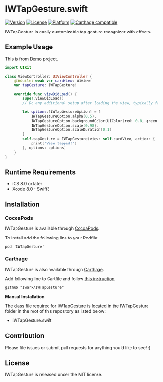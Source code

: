 # IWTapGesture.swift

[![Version](https://img.shields.io/cocoapods/v/IWTapGesture.svg?style=flat)](http://cocoapods.org/pods/IWTapGesture)
[![License](https://img.shields.io/cocoapods/l/IWTapGesture.svg?style=flat)](http://cocoapods.org/pods/IWTapGesture)
[![Platform](https://img.shields.io/cocoapods/p/IWTapGesture.svg?style=flat)](http://cocoapods.org/pods/IWTapGesture)
[![Carthage compatible](https://img.shields.io/badge/Carthage-compatible-4BC51D.svg?style=flat)](https://github.com/Carthage/Carthage)

IWTapGesture is easily customizable tap gesture recognizer with effects.

## Example Usage

This is from [Demo](https://github.com/Iwark/IWTapGesture/tree/master/Demo) project.

```swift
import UIKit

class ViewController: UIViewController {
    @IBOutlet weak var cardView: UIView!
    var tapGesture: IWTapGesture!

    override func viewDidLoad() {
        super.viewDidLoad()
        // Do any additional setup after loading the view, typically from a nib.

        let options:[IWTapGestureOption] = [
            IWTapGestureOption.alpha(0.5),
            IWTapGestureOption.backgroundColor(UIColor(red: 0.8, green: 0.8, blue: 0.8, alpha: 1.0)),
            IWTapGestureOption.scale(0.98),
            IWTapGestureOption.scaleDuration(0.1)
        ]
        self.tapGesture = IWTapGesture(view: self.cardView, action: {
            print("View tapped!")
        }, options: options)
    }
}
```

## Runtime Requirements

* iOS 8.0 or later
* Xcode 8.0 - Swift3

## Installation

### CocoaPods

IWTapGesture is available through [CocoaPods](http://cocoapods.org).

To install add the following line to your Podfile:

    pod 'IWTapGesture'

### Carthage

IWTapGesture is also available through [Carthage](https://github.com/carthage/carthage).

Add following line to Cartfile and follow [this instruction](https://github.com/carthage/carthage#adding-frameworks-to-an-application).

```
github "Iwark/IWTapGesture"
```

**Manual Installation**

The class file required for IWTapGesture is located in the IWTapGesture folder in the root of this repository as listed below:

* IWTapGesture.swift

## Contribution

Please file issues or submit pull requests for anything you’d like to see! :)

## License

IWTapGesture is released under the MIT license.